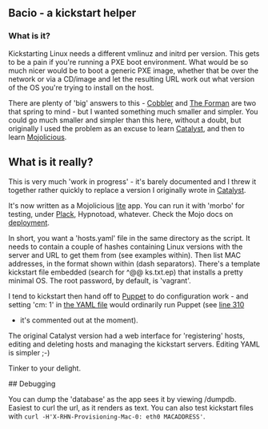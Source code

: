 ## Bacio - a kickstart helper

### What is it?

Kickstarting Linux needs a different vmlinuz and initrd per version. This gets
to be a pain if you're running a PXE boot environment. What would be so much
nicer would be to boot a generic PXE image, whether that be over the network or
via a CD/image and let the resulting URL work out what version of the OS you're
trying to install on the host.

There are plenty of 'big' answers to this - [Cobbler](http://www.cobblerd.org)
and [The Forman](http://theforeman.org) are two that spring to mind - but I
wanted something much smaller and simpler. You could go much smaller and
simpler than this here, without a doubt, but originally I used the problem as
an excuse to learn [Catalyst](http://catalystframework.org), and then to learn
[Mojolicious](http://mojolicio.us).

## What is it really?

This is very much 'work in progress' - it's barely documented and I threw it
together rather quickly to replace a version I originally wrote in
[Catalyst](http://catalystframework.org).

It's now written as a Mojolicious
[lite](http://mojolicio.us/perldoc/Mojolicious/Lite) app. You can run it with
'morbo' for testing, under [Plack](http://plackperl.org), Hypnotoad, whatever.
Check the Mojo docs on
[deployment](http://mojolicio.us/perldoc/Mojolicious/Guides/Cookbook#DEPLOYMENT).

In short, you want a 'hosts.yaml' file in the same directory as the script. It
needs to contain a couple of hashes containing Linux versions with the server
and URL to get them from (see examples within). Then list MAC addresses, in the
format shown within (dash separators). There's a template kickstart file
embedded (search for ^@@ ks.txt.ep) that installs a pretty minimal OS. The root
password, by default, is 'vagrant'.

I tend to kickstart then hand off to
[Puppet](https://puppetlabs.com/puppet/what-is-puppet/) to do configuration
work - and setting 'cm: 1' in [the YAML
file](https://github.com/phips/bacio/blob/master/hosts.yaml) would ordinarily
run Puppet (see [line 310](https://github.com/phips/bacio/blob/master/bacio.pl)
- it's commented out at the moment).

The original Catalyst version had a web interface for 'registering' hosts,
editing and deleting hosts and managing the kickstart servers. Editing YAML is
simpler ;-)

Tinker to your delight.

## Debugging

You can dump the 'database' as the app sees it by viewing /dumpdb. Easiest to
curl the url, as it renders as text. You can also test kickstart files with
`curl -H'X-RHN-Provisioning-Mac-0: eth0 MACADDRESS'`.


